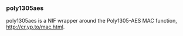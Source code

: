 ### poly1305aes

poly1305aes is a NIF wrapper around the Poly1305-AES MAC function, http://cr.yp.to/mac.html.

